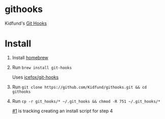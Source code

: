 # githooks

Kidfund's [Git Hooks](http://githooks.com/ "Git Hooks")

# Install

1. Install [homebrew](http://brew.sh/ "homebrew")
2. Run ```brew install git-hooks``` 
	
	Uses [icefox/git-hooks](https://github.com/icefox/git-hooks "icefox/git-hooks")
3. Run ```git clone https://github.com/Kidfund/githooks.git && cd githooks```
4. Run ```cp -r git_hooks/* ~/.git_hooks && chmod -R 751 ~/.git_hooks/*```
	
	[#1](https://github.com/Kidfund/githooks/issues/1 "#1") is tracking creating an install script for step 4